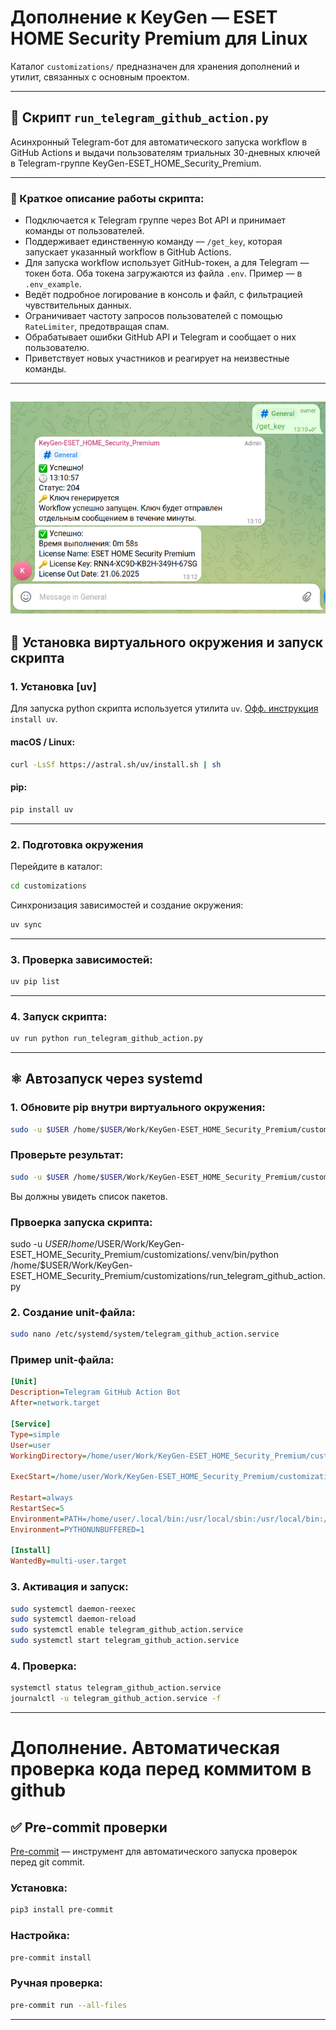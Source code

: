 # Дополнение к KeyGen — ESET HOME Security Premium для Linux

Каталог `customizations/` предназначен для хранения дополнений и утилит, связанных с основным проектом.

---

## 📂 Скрипт `run_telegram_github_action.py`

Асинхронный Telegram-бот для автоматического запуска workflow в GitHub Actions и выдачи пользователям триальных 30-дневных ключей в Telegram-группе KeyGen-ESET_HOME_Security_Premium.

---

### 📌 Краткое описание работы скрипта:

* Подключается к Telegram группе через Bot API и принимает команды от пользователей.
* Поддерживает единственную команду — `/get_key`, которая запускает указанный workflow в GitHub Actions.
* Для запуска workflow использует GitHub-токен, а для Telegram — токен бота. Оба токена загружаются из файла `.env`. Пример — в `.env_example`.
* Ведёт подробное логирование в консоль и файл, с фильтрацией чувствительных данных.
* Ограничивает частоту запросов пользователей с помощью `RateLimiter`, предотвращая спам.
* Обрабатывает ошибки GitHub API и Telegram и сообщает о них пользователю.
* Приветствует новых участников и реагирует на неизвестные команды.

---
![Alt text](image.png)
---
## 🔧 Установка виртуального окружения и запуск скрипта

### 1. Установка [**uv**]
Для запуска python скрипта используется утилита `uv`. [Офф. инструкция](https://docs.astral.sh/uv/getting-started/installation/) `install uv`.

#### macOS / Linux:

```bash
curl -LsSf https://astral.sh/uv/install.sh | sh
```

#### pip:

```bash
pip install uv
```

---

### 2. Подготовка окружения

Перейдите в каталог:

```bash
cd customizations
```

Синхронизация зависимостей и создание окружения:

```bash
uv sync
```

---

### 3. Проверка зависимостей:

```bash
uv pip list
```

---

### 4. Запуск скрипта:

```bash
uv run python run_telegram_github_action.py
```

---

## ⚛️ Автозапуск через systemd

### 1. Обновите pip внутри виртуального окружения:

```bash
sudo -u $USER /home/$USER/Work/KeyGen-ESET_HOME_Security_Premium/customizations/.venv/bin/python -m ensurepip --upgrade
```
### Проверьте результат:
```bash
sudo -u $USER /home/$USER/Work/KeyGen-ESET_HOME_Security_Premium/customizations/.venv/bin/python -m pip list
```
Вы должны увидеть список пакетов.

### Првоерка запуска скрипта:
sudo -u $USER /home/$USER/Work/KeyGen-ESET_HOME_Security_Premium/customizations/.venv/bin/python /home/$USER/Work/KeyGen-ESET_HOME_Security_Premium/customizations/run_telegram_github_action.py

### 2. Создание unit-файла:

```bash
sudo nano /etc/systemd/system/telegram_github_action.service
```

### Пример unit-файла:

```ini
[Unit]
Description=Telegram GitHub Action Bot
After=network.target

[Service]
Type=simple
User=user
WorkingDirectory=/home/user/Work/KeyGen-ESET_HOME_Security_Premium/customizations

ExecStart=/home/user/Work/KeyGen-ESET_HOME_Security_Premium/customizations/.venv/bin/python /home/user/Work/KeyGen-ESET_HOME_Security_Premium/customizations/run_telegram_github_action.py

Restart=always
RestartSec=5
Environment=PATH=/home/user/.local/bin:/usr/local/sbin:/usr/local/bin:/usr/sbin:/usr/bin:/sbin:/bin
Environment=PYTHONUNBUFFERED=1

[Install]
WantedBy=multi-user.target
```

### 3. Активация и запуск:

```bash
sudo systemctl daemon-reexec
sudo systemctl daemon-reload
sudo systemctl enable telegram_github_action.service
sudo systemctl start telegram_github_action.service
```

### 4. Проверка:

```bash
systemctl status telegram_github_action.service
journalctl -u telegram_github_action.service -f
```

---
# Дополнение. Автоматическая проверка кода перед коммитом в github
## ✅ Pre-commit проверки

[Pre-commit](https://pre-commit.com/) — инструмент для автоматического запуска проверок перед git commit.

### Установка:

```bash
pip3 install pre-commit
```

### Настройка:

```bash
pre-commit install
```

### Ручная проверка:

```bash
pre-commit run --all-files
```

---
